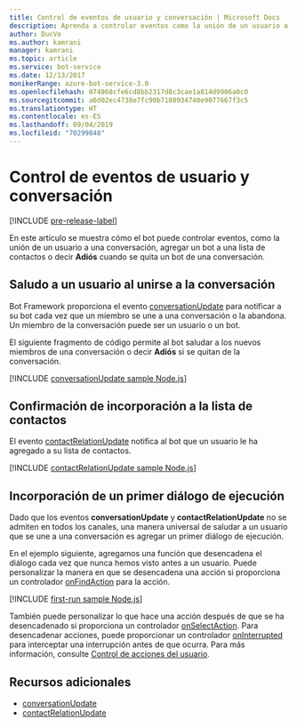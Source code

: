 ```yaml
---
title: Control de eventos de usuario y conversación | Microsoft Docs
description: Aprenda a controlar eventos como la unión de un usuario a una conversación mediante Bot Framework SDK para Node.js.
author: DucVo
ms.author: kamrani
manager: kamrani
ms.topic: article
ms.service: bot-service
ms.date: 12/13/2017
monikerRange: azure-bot-service-3.0
ms.openlocfilehash: 074868cfe6cd8bb2317d8c3cae1a814d9906a0c0
ms.sourcegitcommit: a6d02ec4738e7fc90b7108934740e9077667f3c5
ms.translationtype: HT
ms.contentlocale: es-ES
ms.lasthandoff: 09/04/2019
ms.locfileid: "70299848"
---
```

# <a name="handle-user-and-conversation-events"></a>Control de eventos de usuario y conversación

[!INCLUDE [pre-release-label](../includes/pre-release-label-v3.md)]

En este artículo se muestra cómo el bot puede controlar eventos, como la unión de un usuario a una conversación, agregar un bot a una lista de contactos o decir **Adiós** cuando se quita un bot de una conversación.


## <a name="greet-a-user-on-conversation-join"></a>Saludo a un usuario al unirse a la conversación
Bot Framework proporciona el evento [conversationUpdate][conversationUpdate] para notificar a su bot cada vez que un miembro se une a una conversación o la abandona. Un miembro de la conversación puede ser un usuario o un bot.

El siguiente fragmento de código permite al bot saludar a los nuevos miembros de una conversación o decir **Adiós** si se quitan de la conversación.

[!INCLUDE [conversationUpdate sample Node.js](../includes/snippet-code-node-conversationupdate-1.md)]

## <a name="acknowledge-add-to-contacts-list"></a>Confirmación de incorporación a la lista de contactos

El evento [contactRelationUpdate][contactRelationUpdate] notifica al bot que un usuario le ha agregado a su lista de contactos.

[!INCLUDE [contactRelationUpdate sample Node.js](../includes/snippet-code-node-contactrelationupdate-1.md)]

## <a name="add-a-first-run-dialog"></a>Incorporación de un primer diálogo de ejecución

Dado que los eventos **conversationUpdate** y **contactRelationUpdate** no se admiten en todos los canales, una manera universal de saludar a un usuario que se une a una conversación es agregar un primer diálogo de ejecución.

En el ejemplo siguiente, agregamos una función que desencadena el diálogo cada vez que nunca hemos visto antes a un usuario. Puede personalizar la manera en que se desencadena una acción si proporciona un controlador [onFindAction][onFindAction] para la acción. 

[!INCLUDE [first-run sample Node.js](../includes/snippet-code-node-first-run-dialog-1.md)]

También puede personalizar lo que hace una acción después de que se ha desencadenado si proporciona un controlador [onSelectAction][onSelectAction]. Para desencadenar acciones, puede proporcionar un controlador [onInterrupted][onInterrupted] para interceptar una interrupción antes de que ocurra. Para más información, consulte [Control de acciones del usuario](bot-builder-nodejs-dialog-actions.md).

## <a name="additional-resources"></a>Recursos adicionales

* [conversationUpdate][conversationUpdate]
* [contactRelationUpdate][contactRelationUpdate]

[conversationUpdate]: https://docs.botframework.com/node/builder/chat-reference/interfaces/_botbuilder_d_.iconversationupdate.html
[contactRelationUpdate]: https://docs.botframework.com/node/builder/chat-reference/interfaces/_botbuilder_d_.icontactrelationupdate.html

[onFindAction]: https://docs.botframework.com/node/builder/chat-reference/interfaces/_botbuilder_d_.itriggeractionoptions#onfindaction
[onSelectAction]: https://docs.botframework.com/node/builder/chat-reference/interfaces/_botbuilder_d_.itriggeractionoptions#onselectaction
[onInterrupted]: https://docs.botframework.com/node/builder/chat-reference/interfaces/_botbuilder_d_.itriggeractionoptions#oninterrupted

[SendTyping]: https://docs.botframework.com/node/builder/chat-reference/classes/_botbuilder_d_.session#sendtyping
[IMessage]: http://docs.botframework.com/node/builder/chat-reference/interfaces/_botbuilder_d_.imessage
[ChatConnector]: https://docs.botframework.com/node/builder/chat-reference/classes/_botbuilder_d_.chatconnector.html
[session_userData]: https://docs.botframework.com/node/builder/chat-reference/classes/_botbuilder_d_.session.html#userdata

